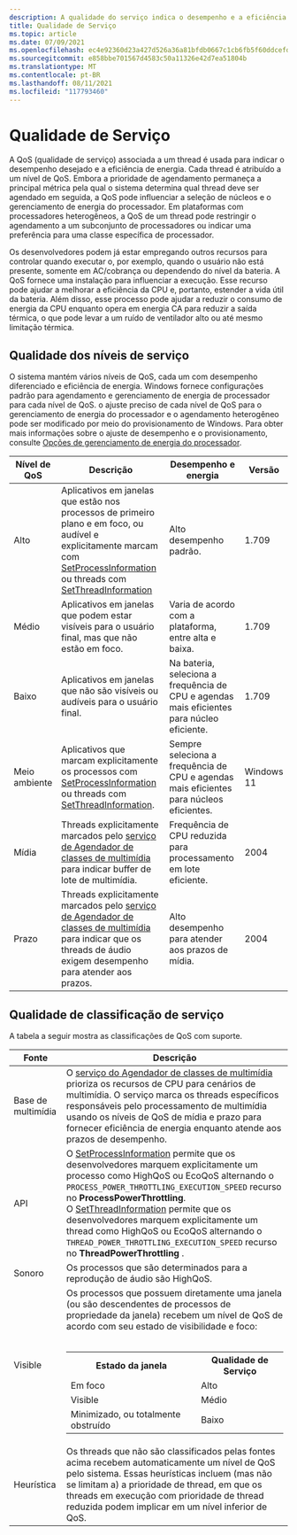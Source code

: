 ```yaml
---
description: A qualidade do serviço indica o desempenho e a eficiência de energia de um thread, o que pode influenciar o agendamento de threads e o gerenciamento de energia do processador.
title: Qualidade de Serviço
ms.topic: article
ms.date: 07/09/2021
ms.openlocfilehash: ec4e92360d23a427d526a36a81bfdb0667c1cb6fb5f60ddcefd578c4918ba5d2
ms.sourcegitcommit: e858bbe701567d4583c50a11326e42d7ea51804b
ms.translationtype: MT
ms.contentlocale: pt-BR
ms.lasthandoff: 08/11/2021
ms.locfileid: "117793460"
---
```

# <a name="quality-of-service"></a>Qualidade de Serviço

A QoS (qualidade de serviço) associada a um thread é usada para indicar o desempenho desejado e a eficiência de energia. Cada thread é atribuído a um nível de QoS. Embora a prioridade de agendamento permaneça a principal métrica pela qual o sistema determina qual thread deve ser agendado em seguida, a QoS pode influenciar a seleção de núcleos e o gerenciamento de energia do processador. Em plataformas com processadores heterogêneos, a QoS de um thread pode restringir o agendamento a um subconjunto de processadores ou indicar uma preferência para uma classe específica de processador.

Os desenvolvedores podem já estar empregando outros recursos para controlar quando executar o, por exemplo, quando o usuário não está presente, somente em AC/cobrança ou dependendo do nível da bateria. A QoS fornece uma instalação para influenciar a execução. Esse recurso pode ajudar a melhorar a eficiência da CPU e, portanto, estender a vida útil da bateria. Além disso, esse processo pode ajudar a reduzir o consumo de energia da CPU enquanto opera em energia CA para reduzir a saída térmica, o que pode levar a um ruído de ventilador alto ou até mesmo limitação térmica.

## <a name="quality-of-service-levels"></a>Qualidade dos níveis de serviço

O sistema mantém vários níveis de QoS, cada um com desempenho diferenciado e eficiência de energia. Windows fornece configurações padrão para agendamento e gerenciamento de energia de processador para cada nível de QoS. o ajuste preciso de cada nível de QoS para o gerenciamento de energia do processador e o agendamento heterogêneo pode ser modificado por meio do provisionamento de Windows. Para obter mais informações sobre o ajuste de desempenho e o provisionamento, consulte [Opções de gerenciamento de energia do processador](/windows-hardware/customize/power-settings/configure-processor-power-management-options).

| Nível de QoS | Descrição|Desempenho e energia | Versão |
| --- | --- | --- | --- |
| Alto | Aplicativos em janelas que estão nos processos de primeiro plano e em foco, ou audível e explicitamente marcam com [SetProcessInformation](/windows/desktop/api/processthreadsapi/nf-processthreadsapi-setprocessinformation) ou threads com [SetThreadInformation](/windows/win32/api/processthreadsapi/nf-processthreadsapi-setthreadinformation) | Alto desempenho padrão. |1.709 |
| Médio | Aplicativos em janelas que podem estar visíveis para o usuário final, mas que não estão em foco. | Varia de acordo com a plataforma, entre alta e baixa. | 1.709 |
| Baixo | Aplicativos em janelas que não são visíveis ou audíveis para o usuário final. | Na bateria, seleciona a frequência de CPU e agendas mais eficientes para núcleo eficiente. | 1.709 |
| Meio ambiente | Aplicativos que marcam explicitamente os processos com [SetProcessInformation](/windows/desktop/api/processthreadsapi/nf-processthreadsapi-setprocessinformation) ou threads com [SetThreadInformation](/windows/win32/api/processthreadsapi/nf-processthreadsapi-setthreadinformation). | Sempre seleciona a frequência de CPU e agendas mais eficientes para núcleos eficientes. | Windows 11 |
| Mídia | Threads explicitamente marcados pelo [serviço de Agendador de classes de multimídia](/windows/desktop/procthread/multimedia-class-scheduler-service) para indicar buffer de lote de multimídia. | Frequência de CPU reduzida para processamento em lote eficiente. | 2004 |
| Prazo | Threads explicitamente marcados pelo [serviço de Agendador de classes de multimídia](/windows/desktop/procthread/multimedia-class-scheduler-service) para indicar que os threads de áudio exigem desempenho para atender aos prazos. | Alto desempenho para atender aos prazos de mídia. | 2004 |

## <a name="quality-of-service-classification"></a>Qualidade de classificação de serviço

A tabela a seguir mostra as classificações de QoS com suporte.

| Fonte | Descrição |
| --- | --- |
| Base de multimídia | O [serviço do Agendador de classes de multimídia](/windows/desktop/procthread/multimedia-class-scheduler-service) prioriza os recursos de CPU para cenários de multimídia. O serviço marca os threads específicos responsáveis pelo processamento de multimídia usando os níveis de QoS de mídia e prazo para fornecer eficiência de energia enquanto atende aos prazos de desempenho.  |
| API | O [SetProcessInformation](/windows/desktop/api/processthreadsapi/nf-processthreadsapi-setprocessinformation) permite que os desenvolvedores marquem explicitamente um processo como HighQoS ou EcoQoS alternando o `PROCESS_POWER_THROTTLING_EXECUTION_SPEED` recurso no **ProcessPowerThrottling**.</br>O [SetThreadInformation](/windows/desktop/api/processthreadsapi/nf-processthreadsapi-setprocessinformation) permite que os desenvolvedores marquem explicitamente um thread como HighQoS ou EcoQoS alternando o `THREAD_POWER_THROTTLING_EXECUTION_SPEED` recurso no **ThreadPowerThrottling** .  |
| Sonoro | Os processos que são determinados para a reprodução de áudio são HighQoS. |
| Visible | Os processos que possuem diretamente uma janela (ou são descendentes de processos de propriedade da janela) recebem um nível de QoS de acordo com seu estado de visibilidade e foco:</br></br><table><tr><th>Estado da janela</th><th>Qualidade de Serviço</th></tr><tr><td>Em foco</td><td>Alto</td></tr><tr><td>Visible</td><td>Médio</td></tr><tr><td>Minimizado, ou totalmente obstruído</td><td>Baixo</td></tr></table> |
| Heurística | Os threads que não são classificados pelas fontes acima recebem automaticamente um nível de QoS pelo sistema. Essas heurísticas incluem (mas não se limitam a) a prioridade de thread, em que os threads em execução com prioridade de thread reduzida podem implicar em um nível inferior de QoS. |
